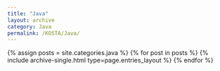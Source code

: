 ```yaml
---
title: "Java"
layout: archive
category: Java
permalink: /KOSTA/Java/
---
```


{% assign posts = site.categories.java %}
{% for post in posts %} {% include archive-single.html type=page.entries_layout %} {% endfor %}

<!-- 공백이 있는 카테고리 같은경우 ['카테고리명']의 형식으로 만들어주기 -->
